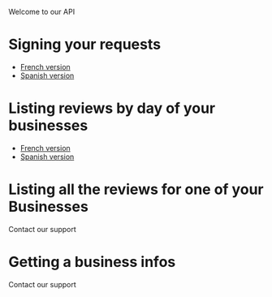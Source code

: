 Welcome to our API

# Signing your requests
* [French version](https://custeed.notion.site/garages-reviews-fr-27fa7485d89141ac9e64c33d73e0aebe)
* [Spanish version](https://custeed.notion.site/Signature-fr-cedb050e5e4f41d1b248c20456cc597e)

# Listing reviews by day of your businesses 
* [French version](https://custeed.notion.site/garages-reviews-fr-27fa7485d89141ac9e64c33d73e0aebe)
* [Spanish version](https://custeed.notion.site/garages-reviews-es-a3c25135a9fd4720bd7517336fa847b1)

# Listing all the reviews for one of your Businesses
Contact our support

# Getting a business infos
Contact our support
